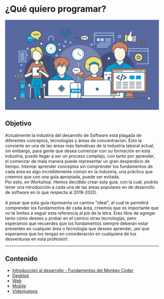 # ¿Qué quiero programar?

![Roadmap Front](/Talleres/que-quiero-programar/IMG_1463.png)

## Objetivo
Actualmente la industria del desarrollo de Software está plagada de diferentes conceptos, tecnologías y áreas de concentración. 
Ésto la convierte en una de las áreas más llamativas de la industria laboral actual, sin embargo, para gente que desea comenzar con su 
formación en esta industria, puede llegar a ser un proceso complejo, con tanto por aprender, el comenzar de mala manera puede 
representar un gran desperdicio de tiempo. Intentar aprender conceptos sin comprender los fundamentos de cada área es algo 
increíblemente común en la industria, una práctica que creemos que con una guía apropiada, puede ser evitada. 
<br>
Por esto, en Workshop. Hemos decidido crear esta guía, con la cuál, podrás tener una introducción a cada una de las áreas populares en 
de desarrollo de software en lo que respecta al 2019-2020. 
<br><br>
A pesar que esta guía representa un camino "ideal", el cual te permitirá comprender los fundamentos de cada área, creemos que es 
importante que no te límites a seguir esta referencia al pie de la letra. Eres libre de agregar tanto cómo desees y probar en el camino 
otras tecnologías, pero esperamos que recuerdes que los fundamentos siempre deberán estar presentes en cualquier área o tecnología que 
desees aprender, ¡así que esperamos que los tengas en consideración en cualquiera de tus desventuras en esta profesión!. 

***

## Contenido
* [Introducción al desarrollo - Fundamentos del Monkey Coder](/Talleres/que-quiero-programar/monkey-coder)
* [Desktop](/Talleres/que-quiero-programar/page2.md)
* [Web](/Talleres/que-quiero-programar/page3.md)
* [Mobile](/Talleres/que-quiero-programar/page4.md)
* [Videojuegos](/Talleres/que-quiero-programar/page5.md)
